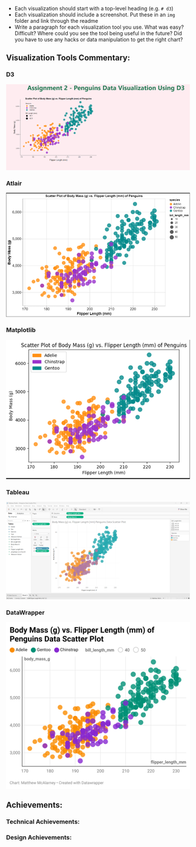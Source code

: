 - Each visualization should start with a top-level heading (e.g. `# d3`)
- Each visualization should include a screenshot. Put these in an `img` folder and link through the readme 
- Write a paragraph for each visualization tool you use. What was easy? Difficult? Where could you see the tool being useful in the future? Did you have to use any hacks or data manipulation to get the right chart?

## Visualization Tools Commentary:

### D3



![D3](img/A2D3ReplicationScreenshot.png)

### Atlair



![Atlair](img/A2AtlairReplicationScreenshot.png)

### Matplotlib



![Matplotlib](img/A2MatplotlibReplicationScreenshot.png)

### Tableau



![Tableau](img/A2TableauReplicationWorkbookScreenshot.png)

### DataWrapper



![DataWrapper](img/A2DataWrapperReplicationScreenshot.png)

## Achievements:

### Technical Achievements:



### Design Achievements:


